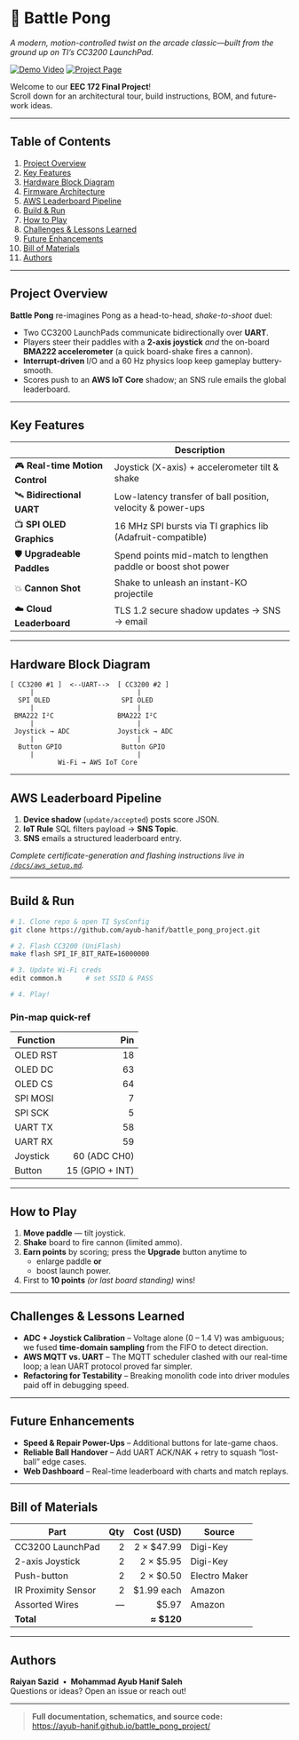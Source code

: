 # 🔫 Battle Pong  
*A modern, motion-controlled twist on the arcade classic—built from the ground up on TI’s CC3200 LaunchPad.*

[![Demo Video](https://img.shields.io/badge/Watch-Demo-blue?logo=youtube)](https://youtu.be/Qu3aiKrsQtc)
[![Project Page](https://img.shields.io/badge/Docs-Website-brightgreen?logo=github)](https://ayub-hanif.github.io/battle_pong_project/)

Welcome to our **EEC 172 Final Project**!  
Scroll down for an architectural tour, build instructions, BOM, and future-work ideas.

---

## Table of Contents
1. [Project Overview](#project-overview)  
2. [Key Features](#key-features)  
3. [Hardware Block Diagram](#hardware-block-diagram)  
4. [Firmware Architecture](#firmware-architecture)  
5. [AWS Leaderboard Pipeline](#aws-leaderboard-pipeline)  
6. [Build & Run](#build--run)  
7. [How to Play](#how-to-play)  
8. [Challenges & Lessons Learned](#challenges--lessons-learned)  
9. [Future Enhancements](#future-enhancements)  
10. [Bill of Materials](#bill-of-materials)  
11. [Authors](#authors)  

---

## Project Overview
**Battle Pong** re-imagines Pong as a head-to-head, *shake-to-shoot* duel:

* Two CC3200 LaunchPads communicate bidirectionally over **UART**.  
* Players steer their paddles with a **2-axis joystick** *and* the on-board **BMA222 accelerometer** (a quick board-shake fires a cannon).  
* **Interrupt-driven** I/O and a 60 Hz physics loop keep gameplay buttery-smooth.  
* Scores push to an **AWS IoT Core** shadow; an SNS rule emails the global leaderboard.

---

## Key Features
|                | Description |
|----------------|-------------|
| 🎮 **Real-time Motion Control** | Joystick (X-axis) + accelerometer tilt & shake |
| 🛰 **Bidirectional UART**       | Low-latency transfer of ball position, velocity & power-ups |
| 📺 **SPI OLED Graphics**        | 16 MHz SPI bursts via TI graphics lib (Adafruit-compatible) |
| 🛡 **Upgradeable Paddles**      | Spend points mid-match to lengthen paddle or boost shot power |
| 💥 **Cannon Shot**              | Shake to unleash an instant-KO projectile |
| ☁️ **Cloud Leaderboard**        | TLS 1.2 secure shadow updates → SNS → email |

---

## Hardware Block Diagram
```text
[ CC3200 #1 ]  <--UART-->  [ CC3200 #2 ]
     |                          |
  SPI OLED                  SPI OLED
     |                          |
 BMA222 I²C                BMA222 I²C
     |                          |
 Joystick → ADC            Joystick → ADC
     |                          |
  Button GPIO               Button GPIO
     |                          |
            Wi-Fi → AWS IoT Core
```

---

## AWS Leaderboard Pipeline
1. **Device shadow** (`update/accepted`) posts score JSON.  
2. **IoT Rule** SQL filters payload → **SNS Topic**.  
3. **SNS** emails a structured leaderboard entry.  

*Complete certificate-generation and flashing instructions live in
[`/docs/aws_setup.md`](https://ayub-hanif.github.io/battle_pong_project/).*

---

## Build & Run
```bash
# 1. Clone repo & open TI SysConfig
git clone https://github.com/ayub-hanif/battle_pong_project.git

# 2. Flash CC3200 (UniFlash)
make flash SPI_IF_BIT_RATE=16000000

# 3. Update Wi-Fi creds
edit common.h      # set SSID & PASS

# 4. Play!
```

### Pin-map quick-ref

| Function | Pin |
|----------|----:|
| OLED RST | 18  |
| OLED DC  | 63  |
| OLED CS  | 64  |
| SPI MOSI | 7   |
| SPI SCK  | 5   |
| UART TX  | 58  |
| UART RX  | 59  |
| Joystick | 60 (ADC CH0) |
| Button   | 15 (GPIO + INT) |

---

## How to Play
1. **Move paddle** — tilt joystick.  
2. **Shake** board to fire cannon (limited ammo).  
3. **Earn points** by scoring; press the **Upgrade** button anytime to  
   * enlarge paddle **or**  
   * boost launch power.  
4. First to **10 points** *(or last board standing)* wins!

---

## Challenges & Lessons Learned
* **ADC + Joystick Calibration** – Voltage alone (0 – 1.4 V) was ambiguous; we fused **time-domain sampling** from the FIFO to detect direction.  
* **AWS MQTT vs. UART** – The MQTT scheduler clashed with our real-time loop; a lean UART protocol proved far simpler.  
* **Refactoring for Testability** – Breaking monolith code into driver modules paid off in debugging speed.

---

## Future Enhancements
* **Speed & Repair Power-Ups** – Additional buttons for late-game chaos.  
* **Reliable Ball Handover** – Add UART ACK/NAK + retry to squash “lost-ball” edge cases.  
* **Web Dashboard** – Real-time leaderboard with charts and match replays.

---

## Bill of Materials
| Part | Qty | Cost (USD) | Source |
|------|----:|-----------:|--------|
| CC3200 LaunchPad | 2 | 2 × $47.99 | Digi-Key |
| 2-axis Joystick  | 2 | 2 × $5.95  | Digi-Key |
| Push-button      | 2 | 2 × $0.50  | Electro Maker |
| IR Proximity Sensor | 2 | $1.99 each | Amazon |
| Assorted Wires   | — | $5.97 | Amazon |
| **Total** |  | **≈ $120** | |

---

## Authors
**Raiyan Sazid** • **Mohammad Ayub Hanif Saleh**  
Questions or ideas? Open an issue or reach out!

---

> **Full documentation, schematics, and source code:**  
> https://ayub-hanif.github.io/battle_pong_project/


